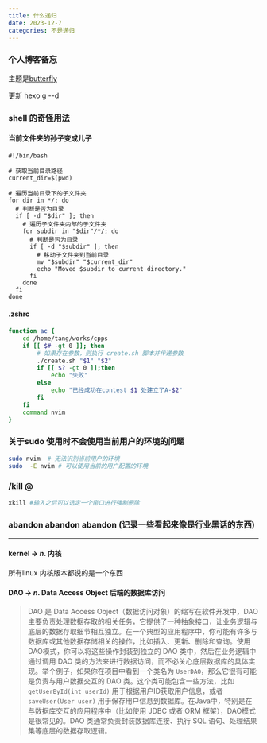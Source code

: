 ```yaml
---
title: 什么递归
date: 2023-12-7
categories: 不是递归
---
```


### 个人博客备忘

主题是[butterfly](https://butterfly.js.org/posts/21cfbf15/)

更新 hexo g --d
### shell 的奇怪用法

#### 当前文件夹的孙子变成儿子
``````shell
#!/bin/bash

# 获取当前目录路径
current_dir=$(pwd)

# 遍历当前目录下的子文件夹
for dir in */; do
  # 判断是否为目录
  if [ -d "$dir" ]; then
    # 遍历子文件夹内部的子文件夹
    for subdir in "$dir"/*/; do
      # 判断是否为目录
      if [ -d "$subdir" ]; then
        # 移动子文件夹到当前目录
        mv "$subdir" "$current_dir"
        echo "Moved $subdir to current directory."
      fi
    done
  fi
done
``````

#### .zshrc 

```sh
function ac {
    cd /home/tang/works/cpps
    if [[ $# -gt 0 ]]; then
        # 如果存在参数，则执行 create.sh 脚本并传递参数
        ./create.sh "$1" "$2" 
        if [[ $? -gt 0 ]];then 
        	echo "失败"
        else 
        	echo "已经成功在contest $1 处建立了A-$2"
        fi
    fi
    command nvim 
}

```



### 关于sudo 使用时不会使用当前用户的环境的问题

````sh
sudo nvim  # 无法识别当前用户的环境
sudo  -E nvim # 可以使用当前的用户配置的环境
````

### /kill @

```sh
xkill #输入之后可以选定一个窗口进行强制删除
```

### abandon abandon abandon (记录一些看起来像是行业黑话的东西)

---------

#### kernel → $n.$ 内核

所有linux 内核版本都说的是一个东西

#### DAO → $n.$ Data Access Object 后端的数据库访问

>  DAO 是 Data Access Object（数据访问对象）的缩写在软件开发中，DAO 主要负责处理数据存取的相关任务，它提供了一种抽象接口，让业务逻辑与底层的数据存取细节相互独立。在一个典型的应用程序中，你可能有许多与数据库或其他数据存储相关的操作，比如插入、更新、删除和查询。使用DAO模式，你可以将这些操作封装到独立的 DAO 类中，然后在业务逻辑中通过调用 DAO 类的方法来进行数据访问，而不必关心底层数据库的具体实现。举个例子，如果你在项目中看到一个类名为 `UserDAO`，那么它很有可能是负责与用户数据交互的 DAO 类。这个类可能包含一些方法，比如 `getUserById(int userId)` 用于根据用户ID获取用户信息，或者 `saveUser(User user)` 用于保存用户信息到数据库。在Java中，特别是在与数据库交互的应用程序中（比如使用 JDBC 或者 ORM 框架），DAO模式是很常见的。DAO 类通常负责封装数据库连接、执行 SQL 语句、处理结果集等底层的数据存取逻辑。



